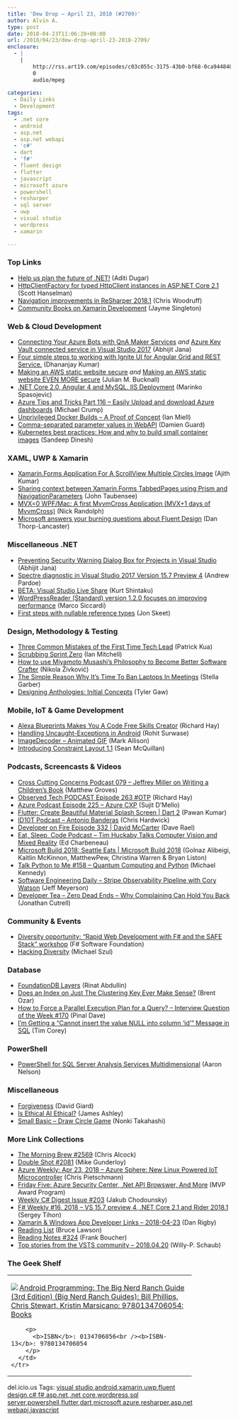 ```yaml
---
title: 'Dew Drop – April 23, 2018 (#2709)'
author: Alvin A.
type: post
date: 2018-04-23T11:06:28+00:00
url: /2018/04/23/dew-drop-april-23-2018-2709/
enclosure:
  - |
    |
        http://rss.art19.com/episodes/c03c055c-3175-43b0-bf68-0ca9448485f9.mp3
        0
        audio/mpeg
        
categories:
  - Daily Links
  - Development
tags:
  - .net core
  - android
  - asp.net
  - asp.net webapi
  - 'c#'
  - dart
  - 'f#'
  - fluent design
  - flutter
  - javascript
  - microsoft azure
  - powershell
  - resharper
  - sql server
  - uwp
  - visual studio
  - wordpress
  - xamarin

---
```

### <a name="top"></a>Top Links

  * <a href="https://blogs.msdn.microsoft.com/dotnet/2018/04/20/help-us-plan-the-future-of-net/" target="_blank">Help us plan the future of .NET!</a> (Aditi Dugar)
  * <a href="http://feeds.hanselman.com/~/541018898/0/scotthanselman~HttpClientFactory-for-typed-HttpClient-instances-in-ASPNET-Core.aspx" target="_blank">HttpClientFactory for typed HttpClient instances in ASP.NET Core 2.1</a> (Scott Hanselman)
  * <a href="https://blog.jetbrains.com/dotnet/2018/04/20/navigation-improvements-in-resharper-2018-1/" target="_blank">Navigation improvements in ReSharper 2018.1</a> (Chris Woodruff)
  * <a href="https://blog.xamarin.com/community-books-xamarin-development/" target="_blank">Community Books on Xamarin Development</a> (Jayme Singleton)



### <a name="web"></a>Web & Cloud Development

  * <a href="https://dailydotnettips.com/2018/04/21/connecting-your-azure-bots-with-qna-maker-services/" target="_blank">Connecting Your Azure Bots with QnA Maker Services</a> _and_ <a href="https://dailydotnettips.com/2018/04/22/azure-key-vault-connected-service-in-visual-studio-2017/" target="_blank">Azure Key Vault connected service in Visual Studio 2017</a> (Abhijit Jana)
  * <a href="https://www.infragistics.com/community/blogs/b/infragistics/posts/four-simple-steps-to-working-with-ignite-ui-for-angular-grid-and-rest-service" target="_blank">Four simple steps to working with Ignite UI for Angular Grid and REST Service.</a> (Dhananjay Kumar)
  * <a href="http://blog.boyet.com/blog/blog/making-an-aws-static-website-secure/" target="_blank">Making an AWS static website secure</a> _and_ <a href="http://blog.boyet.com/blog/blog/making-an-aws-static-website-even-more-secure/" target="_blank">Making an AWS static website EVEN MORE secure</a> (Julian M. Bucknall)
  * <a href="https://code-maze.com/net-core-web-development-part16/" target="_blank">.NET Core 2.0, Angular 4 and MySQL. IIS Deployment</a> (Marinko Spasojevic)
  * <a href="https://www.michaelcrump.net/azure-tips-and-tricks116/" target="_blank">Azure Tips and Tricks Part 116 &#8211; Easily Upload and download Azure dashboards</a> (Michael Crump)
  * <a href="https://zwischenzugs.com/2018/04/23/unprivileged-docker-builds-a-proof-of-concept/" target="_blank">Unprivileged Docker Builds – A Proof of Concept</a> (Ian Miell)
  * <a href="http://feed.damieng.com/~r/DamienG/~3/hX9skNRufUs/comma-separated-parameter-values-in-webapi" target="_blank">Comma-separated parameter values in WebAPI</a> (Damien Guard)
  * <a href="http://feedproxy.google.com/~r/ClPlBl/~3/4Ay_FfFjdlo/Kubernetes-best-practices-how-and-why-to-build-small-container-images.html" target="_blank">Kubernetes best practices: How and why to build small container images</a> (Sandeep Dinesh)



### <a name="silverlight"></a>XAML, UWP & Xamarin

  * <a href="https://www.c-sharpcorner.com/article/xamarin-forms-application-for-multiple-circle-imag/" target="_blank">Xamarin.Forms Application For A ScrollView Multiple Circles Image</a> (Ajith Kumar)
  * <a href="https://taubensee.net/sharing-context-between-xamarinforms-tabbedpages-using-prism-and-navigationparameters/" target="_blank">Sharing context between Xamarin.Forms TabbedPages using Prism and NavigationParameters</a> (John Taubensee)
  * <a href="http://feedproxy.google.com/~r/NicksNetTravels/~3/shs7YtcgTPE/post.aspx" target="_blank">MVX=0 WPF/Mac: A first MvvmCross Application (MVX+1 days of MvvmCross)</a> (Nick Randolph)
  * <a href="http://feedproxy.google.com/~r/wmexperts/~3/0u9r8saIHtQ/microsoft-answers-your-burning-questions-about-fluent-design" target="_blank">Microsoft answers your burning questions about Fluent Design</a> (Dan Thorp-Lancaster)



### <a name="dotnet"></a>Miscellaneous .NET

  * <a href="https://dailydotnettips.com/2018/04/20/preventing-security-warning-for-project-dialog-box-in-visual-studio/" target="_blank">Preventing Security Warning Dialog Box for Projects in Visual Studio</a> (Abhijit Jana)
  * <a href="https://blogs.msdn.microsoft.com/vcblog/2018/04/20/spectre-diagnostic-in-visual-studio-2017-version-15-7-preview-4/" target="_blank">Spectre diagnostic in Visual Studio 2017 Version 15.7 Preview 4</a> (Andrew Pardoe)
  * <a href="https://kurtsh.com/2018/04/20/beta-visual-studio-live-share/" target="_blank">BETA: Visual Studio Live Share</a> (Kurt Shintaku)
  * <a href="https://msicc.net/wordpressreader-standard-version-1-2-0-focuses-on-improving-performance/" target="_blank">WordPressReader (Standard) version 1.2.0 focuses on improving performance</a> (Marco Siccardi)
  * <a href="http://feedproxy.google.com/~r/JonSkeetCodingBlog/~3/ePBlZzvCbgg/" target="_blank">First steps with nullable reference types</a> (Jon Skeet)



### <a name="design"></a>Design, Methodology & Testing

  * <a href="https://www.thekua.com/atwork/2018/04/three-common-mistakes-of-the-first-time-tech-lead/" target="_blank">Three Common Mistakes of the First Time Tech Lead</a> (Patrick Kua)
  * <a href="https://dzone.com/articles/scrubbing-sprint-zero?utm_medium=feed&utm_source=feedpress.me&utm_campaign=Feed%3A+dzone%2Fagile" target="_blank">Scrubbing Sprint Zero</a> (Ian Mitchell)
  * <a href="https://rubikscode.net/2018/04/23/how-to-use-miyamoto-musashis-philosophy-to-become-better-software-crafter/" target="_blank">How to use Miyamoto Musashi’s Philosophy to Become Better Software Crafter</a> (Nikola Živković)
  * <a href="https://blog.trello.com/simple-reason-to-ban-laptops-in-meetings" target="_blank">The Simple Reason Why It’s Time To Ban Laptops In Meetings</a> (Stella Garber)
  * <a href="https://tylergaw.com/articles/designing-anthologies-concepts" target="_blank">Designing Anthologies: Initial Concepts</a> (Tyler Gaw)



### <a name="mobile"></a>Mobile, IoT & Game Development

  * <a href="https://www.windowsobserver.com/2018/04/21/alexa-blueprints-makes-you-a-code-free-skills-creator/" target="_blank">Alexa Blueprints Makes You A Code Free Skills Creator</a> (Richard Hay)
  * <a href="https://android.jlelse.eu/handling-uncaught-exceptions-in-android-d818ffb20181?source=rss----8fca399d4de---4" target="_blank">Handling Uncaught-Exceptions in Android</a> (Rohit Surwase)
  * <a href="http://feedproxy.google.com/~r/StylingAndroid/~3/NiAIAlvFSIc/" target="_blank">ImageDecoder – Animated GIF</a> (Mark Allison)
  * <a href="https://medium.com/google-developers/introducing-constraint-layout-1-1-d07fc02406bc?source=rss----2e5ce7f173a5---4" target="_blank">Introducing Constraint Layout 1.1</a> (Sean McQuillan)



### <a name="podcasts"></a>Podcasts, Screencasts & Videos

  * <a href="http://feedproxy.google.com/~r/CrossCuttingConcerns/~3/bcRL0YF667Y/Podcast-079-Jeffrey-Miller-writing-childrens-book" target="_blank">Cross Cutting Concerns Podcast 079 &#8211; Jeffrey Miller on Writing a Children&#8217;s Book</a> (Matthew Groves)
  * <a href="https://www.windowsobserver.com/2018/04/22/observed-tech-podcast-episode-263-otp/" target="_blank">Observed Tech PODCAST Episode 263 #OTP</a> (Richard Hay)
  * <a href="http://azpodcast.azurewebsites.net/post/Episode-225-Azure-CXP" target="_blank">Azure Podcast Episode 225 &#8211; Azure CXP</a> (Sujit D&#8217;Mello)
  * <a href="https://www.youtube.com/watch?v=FNBuo-7zg2Q&feature=youtu.be" target="_blank">Flutter: Create Beautiful Material Splash Screen | Dart 2</a> (Pawan Kumar)
  * <a href="http://rss.art19.com/episodes/c03c055c-3175-43b0-bf68-0ca9448485f9.mp3" target="_blank">ID10T Podcast &#8211; Antonio Banderas</a> (Chris Hardwick)
  * <a href="http://developeronfire.com/podcast/episode-332-david-mccarter" target="_blank">Developer on Fire Episode 332 | David McCarter</a> (Dave Rael)
  * <a href="https://www.telerik.com/blogs/tim-huckaby-talks-computer-vision-and-mixed-reality" target="_blank">Eat, Sleep, Code Podcast &#8211; Tim Huckaby Talks Computer Vision and Mixed Reality</a> (Ed Charbeneau)
  * <a href="https://channel9.msdn.com/Shows/Microsoft-Build-2018/Microsoft-Build-Seattle-Eats?WT.mc_id=DX_MVP4025064" target="_blank">Microsoft Build 2018: Seattle Eats | Microsoft Build 2018</a> (Golnaz Alibeigi, Kaitlin McKinnon, MatthewPew, Christina Warren & Bryan Liston)
  * <a href="https://talkpython.fm/episodes/show/158/quantum-computing-and-python" target="_blank">Talk Python to Me #158 &#8211; Quantum Computing and Python</a> (Michael Kennedy)
  * <a href="https://softwareengineeringdaily.com/2018/04/23/stripe-observability-pipeline-with-cory-watson/" target="_blank">Software Engineering Daily &#8211; Stripe Observability Pipeline with Cory Watson</a> (Jeff Meyerson)
  * <a href="http://developertea.simplecast.fm/complaining-holds-you-back" target="_blank">Developer Tea &#8211; Zero Dead Ends &#8211; Why Complaining Can Hold You Back</a> (Jonathan Cutrell)



### <a name="events"></a>Community & Events

  * <a href="http://foundation.fsharp.org/2018-04-22-diversity-program" target="_blank">Diversity opportunity: &#8220;Rapid Web Development with F# and the SAFE Stack&#8221; workshop</a> (F# Software Foundation)
  * <a href="https://codepunk.io/hacking-diversity/" target="_blank">Hacking Diversity</a> (Michael Szul)



### <a name="sql"></a>Database

  * <a href="https://abdullin.com/sku-vault/foundationdb-layers/" target="_blank">FoundationDB Layers</a> (Rinat Abdullin)
  * <a href="http://feedproxy.google.com/~r/BrentOzar-SqlServerDba/~3/TXpvg0M2cs8/" target="_blank">Does an Index on Just The Clustering Key Ever Make Sense?</a> (Brent Ozar)
  * <a href="https://blog.sqlauthority.com/2018/04/22/how-to-force-a-parallel-execution-plan-for-a-query-interview-question-of-the-week-170/" target="_blank">How to Force a Parallel Execution Plan for a Query? – Interview Question of the Week #170</a> (Pinal Dave)
  * <a href="https://iamtimcorey.com/ask-tim-sql-insert-error/" target="_blank">I’m Getting a “Cannot insert the value NULL into column ‘id&#8217;” Message in SQL</a> (Tim Corey)



### <a name="ps"></a>PowerShell

  * <a href="http://feedproxy.google.com/~r/MSSQLTips-LatestSqlServerTips/~3/UTVvbKdagVs/tip.asp" target="_blank">PowerShell for SQL Server Analysis Services Multidimensional</a> (Aaron Nelson)



### <a name="misc"></a>Miscellaneous

  * <a href="http://davidgiard.com/2018/04/20/Forgiveness.aspx" target="_blank">Forgiveness</a> (David Giard)
  * <a href="http://www.imaginativeuniversal.com/blog/2018/04/22/is-ethical-ai-ethical/" target="_blank">Is Ethical AI Ethical?</a> (James Ashley)
  * <a href="https://blogs.msdn.microsoft.com/smallbasic/2018/04/22/small-basic-draw-circle-game/" target="_blank">Small Basic – Draw Circle Game</a> (Nonki Takahashi)



### <a name="links"></a>More Link Collections

  * <a href="http://feedproxy.google.com/~r/ReflectivePerspective/~3/lodzC0UoGvA/" target="_blank">The Morning Brew #2569</a> (Chris Alcock)
  * <a href="https://afreshcup.com/home/2018/04/23/double-shot-2081.html" target="_blank">Double Shot #2081</a> (Mike Gunderloy)
  * <a href="https://buildazure.com/2018/04/23/azure-weekly-apr-23-2018-azure-sphere-new-linux-powered-iot-microcontroller/" target="_blank">Azure Weekly: Apr 23, 2018 – Azure Sphere: New Linux Powered IoT Microcontroller</a> (Chris Pietschmann)
  * <a href="https://blogs.msdn.microsoft.com/mvpawardprogram/2018/04/20/friday-five-april-20th/" target="_blank">Friday Five: Azure Security Center, .Net API Browswer, And More</a> (MVP Award Program)
  * <a href="http://feedproxy.google.com/~r/digest-csharp/~3/xpBzeSw-qrQ/203" target="_blank">Weekly C# Digest Issue #203</a> (Jakub Chodounsky)
  * <a href="https://sergeytihon.com/2018/04/21/f-weekly-16-2018-vs-15-7-preview-4-net-core-2-1-and-rider-2018-1/" target="_blank">F# Weekly #16, 2018 – VS 15.7 preview 4, .NET Core 2.1 and Rider 2018.1</a> (Sergey Tihon)
  * <a href="https://links.danrigby.com/2018/04/app-developer-links-2018-04-23/" target="_blank">Xamarin & Windows App Developer Links &#8211; 2018-04-23</a> (Dan Rigby)
  * <a href="http://www.brucelawson.co.uk/2018/reading-list-197/" target="_blank">Reading List</a> (Bruce Lawson)
  * <a href="http://www.frankysnotes.com/2018/04/reading-notes-324.html" target="_blank">Reading Notes #324</a> (Frank Boucher)
  * <a href="https://blogs.msdn.microsoft.com/devops/2018/04/20/top-stories-from-the-vsts-community-2018-04-20/" target="_blank">Top stories from the VSTS community – 2018.04.20</a> (Willy-P. Schaub)



### <a name="shelf"></a>The Geek Shelf

<div class="wlWriterEditableSmartContent" id="scid:7dc1bd33-94bd-46fd-a20b-0131235bcd47:6eb5f3d7-bd5a-4616-95cf-bca67fa8b0f7" style="margin: 0px; padding: 0px; float: none; display: inline;">
  <table cellspacing="0" cellpadding="2" width="400" border="0" unselectable="on">
    <tr>
      <td valign="top" width="400">
        <p>
          <a title="Android Programming: The Big Nerd Ranch Guide (3rd Edition) (Big Nerd Ranch Guides): Bill Phillips, Chris Stewart, Kristin Marsicano: 9780134706054: Books" href="https://www.amazon.com/exec/obidos/ASIN/0134706056/amavin-20"><img data-recalc-dims="1" decoding="async" src="https://i0.wp.com/images-na.ssl-images-amazon.com/images/I/412puBdQscL._AC_US218_.jpg?w=660&#038;ssl=1" border="0" align="left" style="float:left" />Android Programming: The Big Nerd Ranch Guide (3rd Edition) (Big Nerd Ranch Guides): Bill Phillips, Chris Stewart, Kristin Marsicano: 9780134706054: Books</a>
        </p>
        
        <p>
          <b>ISBN</b>: 0134706056<br /><b>ISBN-13</b>: 9780134706054
        </p>
      </td>
    </tr>
  </table>
</div>



<div class="wlWriterEditableSmartContent" id="scid:77ECF5F8-D252-44F5-B4EB-D463C5396A79:5ee85c9f-fc59-45f1-b4d1-55a9406ca79c" style="margin: 0px; padding: 0px; float: none; display: inline;">
  del.icio.us Tags: <a href="http://del.icio.us/popular/visual+studio" rel="tag">visual studio</a>,<a href="http://del.icio.us/popular/android" rel="tag">android</a>,<a href="http://del.icio.us/popular/xamarin" rel="tag">xamarin</a>,<a href="http://del.icio.us/popular/uwp" rel="tag">uwp</a>,<a href="http://del.icio.us/popular/fluent+design" rel="tag">fluent design</a>,<a href="http://del.icio.us/popular/c%23" rel="tag">c#</a>,<a href="http://del.icio.us/popular/f%23" rel="tag">f#</a>,<a href="http://del.icio.us/popular/asp.net" rel="tag">asp.net</a>,<a href="http://del.icio.us/popular/.net+core" rel="tag">.net core</a>,<a href="http://del.icio.us/popular/wordpress" rel="tag">wordpress</a>,<a href="http://del.icio.us/popular/sql+server" rel="tag">sql server</a>,<a href="http://del.icio.us/popular/powershell" rel="tag">powershell</a>,<a href="http://del.icio.us/popular/flutter" rel="tag">flutter</a>,<a href="http://del.icio.us/popular/dart" rel="tag">dart</a>,<a href="http://del.icio.us/popular/microsoft+azure" rel="tag">microsoft azure</a>,<a href="http://del.icio.us/popular/resharper" rel="tag">resharper</a>,<a href="http://del.icio.us/popular/asp.net+webapi" rel="tag">asp.net webapi</a>,<a href="http://del.icio.us/popular/javascript" rel="tag">javascript</a>
</div>